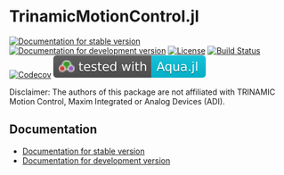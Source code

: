 # TrinamicMotionControl.jl

[![Documentation for stable version](https://img.shields.io/badge/docs-stable-blue.svg)](https://mppmu.github.io/TrinamicMotionControl.jl/stable)
[![Documentation for development version](https://img.shields.io/badge/docs-dev-blue.svg)](https://mppmu.github.io/TrinamicMotionControl.jl/dev)
[![License](http://img.shields.io/badge/license-MIT-brightgreen.svg?style=flat)](LICENSE.md)
[![Build Status](https://github.com/mppmu/TrinamicMotionControl.jl/workflows/CI/badge.svg?branch=main)](https://github.com/mppmu/TrinamicMotionControl.jl/actions?query=workflow%3ACI)
[![Codecov](https://codecov.io/gh/mppmu/TrinamicMotionControl.jl/branch/main/graph/badge.svg)](https://codecov.io/gh/mppmu/TrinamicMotionControl.jl)
[![Aqua QA](https://raw.githubusercontent.com/JuliaTesting/Aqua.jl/master/badge.svg)](https://github.com/JuliaTesting/Aqua.jl)


Disclaimer: The authors of this package are not affiliated with
TRINAMIC Motion Control, Maxim Integrated or Analog Devices (ADI).


## Documentation

* [Documentation for stable version](https://mppmu.github.io/TrinamicMotionControl.jl/stable)
* [Documentation for development version](https://mppmu.github.io/TrinamicMotionControl.jl/dev)

